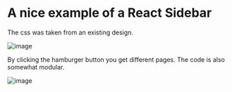# A nice example of a React Sidebar
The css was taken from an existing design.

![image](https://github.com/kesler20/react_sidebar/assets/72452741/68d8c4b5-083f-46b1-ad73-15f044caba32)

By clicking the hamburger button you get different pages.
The code is also somewhat modular.

![image](https://github.com/kesler20/react_sidebar/assets/72452741/8458bb9c-1229-455e-a884-4d87466c0132)
